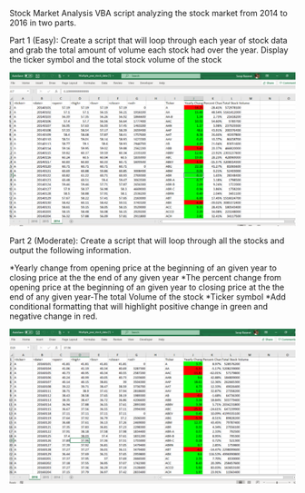 Stock Market Analysis
VBA script analyzing the stock market from 2014 to 2016 in two parts.

Part 1 (Easy):
Create a script that will loop through each year of stock data and grab the total amount of volume each stock had over the year.
Display the ticker symbol and the total stock volume of the stock

![alt text](https://github.com/Serapbasaran/Stock-Data-Analysis/blob/master/Screenshot%202020-09-26%20091808.png)



Part 2 (Moderate):
Create a script that will loop through all the stocks and output the following information.

*Yearly change from opening price at the beginning of an given year to closing price at the the end of any given year
*The percent change from opening price at the beginning of an given year to closing price at the the end of any given year-The total Volume of the stock
*Ticker symbol
*Add conditional formatting that will highlight positive change in green and negative change in red.

![alt text](https://github.com/Serapbasaran/Stock-Data-Analysis/blob/master/Screenshot%202020-09-26%20092027.png)
